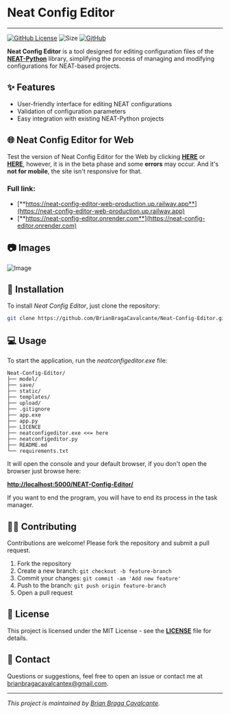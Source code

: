 # Neat Config Editor

---

[![GitHub License](https://img.shields.io/github/license/BrianBragaCavalcante/Neat-Config-Editor?color=orange)](https://github.com/BrianBragaCavalcante/Neat-Config-Editor/blob/master/LICENCE)
![Size](https://img.shields.io/badge/size-20.5MB-blue)
[![GitHub](https://img.shields.io/badge/GitHub-black?logo=github)](https://github.com/BrianBragaCavalcante/Neat-Config-Editor)

**Neat Config Editor** is a tool designed for editing configuration files of the [**NEAT-Python**](https://github.com/CodeReclaimers/neat-python/) library, simplifying the process of managing and modifying configurations for NEAT-based projects.

## ✨ Features

- User-friendly interface for editing NEAT configurations
- Validation of configuration parameters
- Easy integration with existing NEAT-Python projects

## 🌐 Neat Config Editor for Web

Test the version of Neat Config Editor for the Web by clicking  [**HERE**](https://neat-config-editor-web-production.up.railway.app) or [**HERE**](https://neat-config-editor.onrender.com), however, it is in the beta phase and some **errors** may occur. And it's **not for mobile**, the site isn't responsive for that.

### Full link:
- [**https://neat-config-editor-web-production.up.railway.app**](https://neat-config-editor-web-production.up.railway.app)
- [**https://neat-config-editor.onrender.com**](https://neat-config-editor.onrender.com)

## 📷 Images

![Image](https://github.com/user-attachments/assets/4dd78f51-9ae5-495d-844c-e1b0e5ebba4c)

## 💾  Installation

To install *Neat Config Editor*, just clone the repository:
```bash
git clone https://github.com/BrianBragaCavalcante/Neat-Config-Editor.git
```

## 💻 Usage

To start the application, run the *neatconfigeditor.exe* file:
```
Neat-Config-Editor/
├── model/
├── save/
├── static/
├── templates/
├── upload/
├── .gitignore
├── app.exe
├── app.py
├── LICENCE
├── neatconfigeditor.exe <<= here
├── neatconfigeditor.py
├── README.md
└── requirements.txt
```

It will open the console and your default browser, if you don't open the browser just browse here:

**[http://localhost:5000/NEAT-Config-Editor/](http://localhost:5000/NEAT-Config-Editor/)**

If you want to end the program, you will have to end its process in the task manager.

## 👨‍💻 Contributing

Contributions are welcome! Please fork the repository and submit a pull request.

1. Fork the repository
2. Create a new branch: `git checkout -b feature-branch`
3. Commit your changes: `git commit -am 'Add new feature'`
4. Push to the branch: `git push origin feature-branch`
5. Open a pull request

## 📜 License

This project is licensed under the MIT License - see the [**LICENSE**](https://github.com/BrianBragaCavalcante/Neat-Config-Editor/blob/master/LICENCE) file for details.

## 📧 Contact

Questions or suggestions, feel free to open an issue or contact me at brianbragacavalcantex@gmail.com.

---

*This project is maintained by [Brian Braga Cavalcante](https://github.com/BrianBragaCavalcante).*
